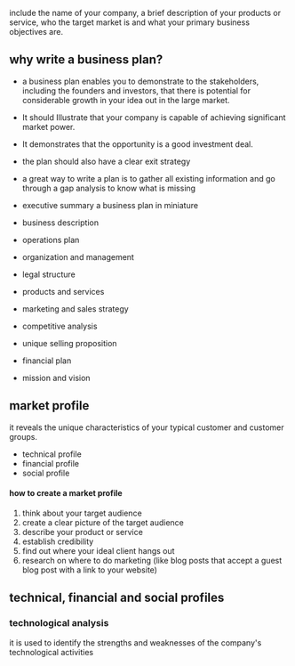 include the name of your company, a brief description of your products or service, who the target market is and what your primary business objectives are.
## why write a business plan?
- a business plan enables you to demonstrate to the stakeholders, including the founders and investors, that there is potential for considerable growth in your idea out in the large market. 
- It should Illustrate that your company is capable of achieving significant market power.
- It demonstrates that the opportunity is a good investment deal.
- the plan should also have a clear exit strategy
- a great way to write a plan is to gather all existing information and go through a gap analysis to know what is missing

- executive summary
	a business plan in miniature
- business description
- operations plan
- organization and management
- legal structure
- products and services
- marketing and sales strategy
- competitive analysis
- unique selling proposition
- financial plan
- mission and vision
## market profile
it reveals the unique characteristics of your typical customer and customer groups.
- technical profile
- financial profile
- social profile
#### how to create a market profile
1) think about your target audience
2) create a clear picture of the target audience
3) describe your product or service
4) establish credibility
5) find out where your ideal client hangs out
6) research on where to do marketing (like blog posts that accept a guest blog post with a link to your website)
## technical, financial and social profiles 

### technological analysis
it is used to identify the strengths and weaknesses of the company's technological activities



